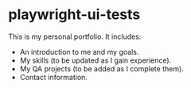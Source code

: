# playwright-ui-tests
This is my personal portfolio. It includes:

- An introduction to me and my goals.
- My skills (to be updated as I gain experience).
- My QA projects (to be added as I complete them).
- Contact information.
